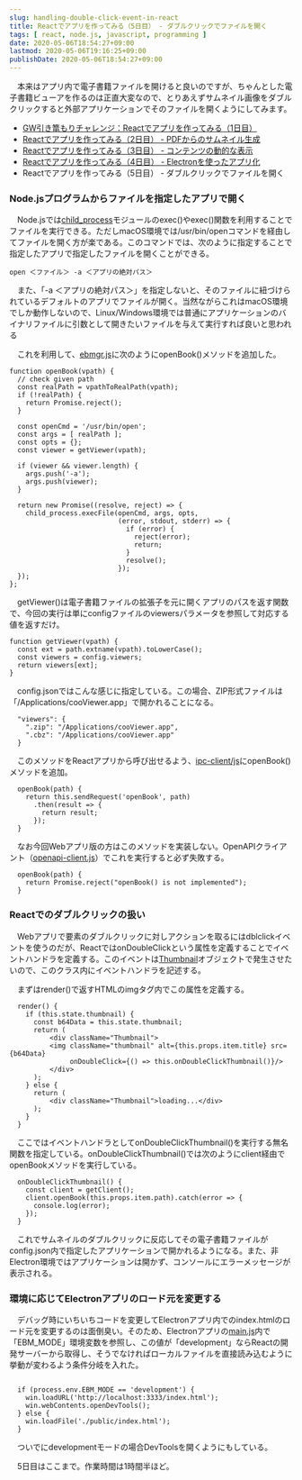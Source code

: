 ```yaml
---
slug: handling-double-click-event-in-react
title: Reactでアプリを作ってみる（5日目） - ダブルクリックでファイルを開く
tags: [ react, node.js, javascript, programming ]
date: 2020-05-06T18:54:27+09:00
lastmod: 2020-05-06T19:16:25+09:00
publishDate: 2020-05-06T18:54:27+09:00
---
```


　本来はアプリ内で電子書籍ファイルを開けると良いのですが、ちゃんとした電子書籍ビューアを作るのは正直大変なので、とりあえずサムネイル画像をダブルクリックすると外部アプリケーションでそのファイルを開くようにしてみます。

 - [GW引き篭もりチャレンジ：Reactでアプリを作ってみる（1日目）](http://hylom.net/create-react-app-with-openapi-and-nodejs)
 - [Reactでアプリを作ってみる（2日目） - PDFからのサムネイル生成](http://hylom.net/generate-thumbnail-image-from-pdf-with-nodejs)
 - [Reactでアプリを作ってみる（3日目） - コンテンツの動的な表示](http://hylom.net/show-image-dynamically-by-react)
 - [Reactでアプリを作ってみる（4日目） - Electronを使ったアプリ化](http://hylom.net/convert-react-app-to-electron-app)
 - Reactでアプリを作ってみる（5日目） - ダブルクリックでファイルを開く


### Node.jsプログラムからファイルを指定したアプリで開く



　Node.jsでは[child_process](https://nodejs.org/api/child_process.html)モジュールのexec()やexec()関数を利用することでファイルを実行できる。ただしmacOS環境では/usr/bin/openコマンドを経由してファイルを開く方が楽である。このコマンドでは、次のように指定することで指定したアプリで指定したファイルを開くことができる。

```
open ＜ファイル＞ -a ＜アプリの絶対パス＞
```

　また、「-a ＜アプリの絶対パス＞」を指定しないと、そのファイルに紐づけられているデフォルトのアプリでファイルが開く。当然ながらこれはmacOS環境でしか動作しないので、Linux/Windows環境では普通にアプリケーションのバイナリファイルに引数として開きたいファイルを与えて実行すれば良いと思われる

　これを利用して、[ebmgr.js](https://github.com/hylom/ebmgr/blob/e18521fe7225652e502473100221c62a1759ebf3/ebmgr.js)に次のようにopenBook()メソッドを追加した。

```
function openBook(vpath) {
  // check given path
  const realPath = vpathToRealPath(vpath);
  if (!realPath) {
    return Promise.reject();
  }

  const openCmd = '/usr/bin/open';
  const args = [ realPath ];
  const opts = {};
  const viewer = getViewer(vpath);

  if (viewer && viewer.length) {
    args.push('-a');
    args.push(viewer);
  }

  return new Promise((resolve, reject) => {
    child_process.execFile(openCmd, args, opts,
                           (error, stdout, stderr) => {
                             if (error) {
                               reject(error);
                               return;
                             }
                             resolve();
                           });
  });
};
```

　getViewer()は電子書籍ファイルの拡張子を元に開くアプリのパスを返す関数で、今回の実行は単にconfigファイルのviewersパラメータを参照して対応する値を返すだけ。

```
function getViewer(vpath) {
  const ext = path.extname(vpath).toLowerCase();
  const viewers = config.viewers;
  return viewers[ext];
}
```

　config.jsonではこんな感じに指定している。この場合、ZIP形式ファイルは「/Applications/cooViewer.app」で開かれることになる。

```
  "viewers": {
    ".zip": "/Applications/cooViewer.app",
    ".cbz": "/Applications/cooViewer.app"
  }
```

　このメソッドをReactアプリから呼び出せるよう、[ipc-client/js](https://github.com/hylom/ebmgr/blob/e18521fe7225652e502473100221c62a1759ebf3/react-app/src/ipc-client.js)にopenBook()メソッドを追加。

```
  openBook(path) {
    return this.sendRequest('openBook', path)
      .then(result => {
        return result;
      });
  }
```

　なお今回Webアプリ版の方はこのメソッドを実装しない。OpenAPIクライアント（[openapi-client.js](https://github.com/hylom/ebmgr/blob/e18521fe7225652e502473100221c62a1759ebf3/react-app/src/openapi-client.js)）でこれを実行すると必ず失敗する。

```
  openBook(path) {
    return Promise.reject("openBook() is not implemented");
  }
```

### Reactでのダブルクリックの扱い


　Webアプリで要素のダブルクリックに対しアクションを取るにはdblclickイベントを使うのだが、ReactではonDoubleClickという属性を定義することでイベントハンドラを定義する。このイベントは[Thumbnail](https://github.com/hylom/ebmgr/blob/e18521fe7225652e502473100221c62a1759ebf3/react-app/src/Thumbnail.js)オブジェクトで発生させたいので、このクラス内にイベントハンドラを記述する。

　まずはrender()で返すHTMLのimgタグ内でこの属性を定義する。

```
  render() {
    if (this.state.thumbnail) {
      const b64Data = this.state.thumbnail;
      return (
          <div className="Thumbnail">
          <img className="thumbnail" alt={this.props.item.title} src={b64Data}
               onDoubleClick={() => this.onDoubleClickThumbnail()}/>
          </div>
      );
    } else {
      return (
          <div className="Thumbnail">loading...</div>
      );
    }
  }
```

　ここではイベントハンドラとしてonDoubleClickThumbnail()を実行する無名関数を指定している。onDoubleClickThumbnail()では次のようにclient経由でopenBookメソッドを実行している。

```
  onDoubleClickThumbnail() {
    const client = getClient();
    client.openBook(this.props.item.path).catch(error => {
      console.log(error);
    });
  }
```

　これでサムネイルのダブルクリックに反応してその電子書籍ファイルがconfig.json内で指定したアプリケーションで開かれるようになる。また、非Electron環境ではアプリケーションは開かず、コンソールにエラーメッセージが表示される。

### 環境に応じてElectronアプリのロード元を変更する



　デバッグ時にいちいちコードを変更してElectronアプリ内でのindex.htmlのロード元を変更するのは面倒臭い。そのため、Electronアプリの[main.js](https://github.com/hylom/ebmgr/blob/e18521fe7225652e502473100221c62a1759ebf3/electron/main.js)内で「EBM_MODE」環境変数を参照し、この値が「development」ならReactの開発サーバーから取得し、そうでなければローカルファイルを直接読み込むように挙動が変わるよう条件分岐を入れた。

```

  if (process.env.EBM_MODE == 'development') {
    win.loadURL('http://localhost:3333/index.html');
    win.webContents.openDevTools();
  } else {
    win.loadFile('./public/index.html');
  }
```

　ついでにdevelopmentモードの場合DevToolsを開くようにもしている。

　5日目はここまで。作業時間は1時間半ほど。


